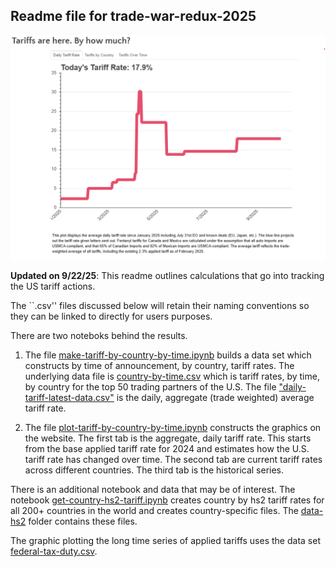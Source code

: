 ## Readme file for trade-war-redux-2025 

<p float="left" align="middle">
  <img src="tariff-fig.png" width="875" /> 
</p>


**Updated on 9/22/25**: This readme outlines calculations that go into tracking the US tariff actions. 

The ``.csv'' files discussed below will retain their naming conventions so they can be linked to directly for users purposes.

There are two noteboks behind the results. 

1. The file [make-tariff-by-country-by-time.ipynb](make-tariff-by-country-by-time.ipynb) builds a data set which constructs by time of announcement, by country, tariff rates. The underlying data file is [country-by-time.csv](country-by-time.csv) which is tariff rates, by time, by country for the top 50 trading partners of the U.S.  The file ["daily-tariff-latest-data.csv"](daily-tariff-latest-data.csv) is the daily, aggregate (trade weighted) average tariff rate.  


2. The file [plot-tariff-by-country-by-time.ipynb](plot-tariff-by-country-by-time.ipynb) constructs the graphics on the website. The first tab is the aggregate, daily tariff rate. This starts from the base applied tariff rate for 2024 and estimates how the U.S. tariff rate has changed over time. The second tab are current tariff rates across different countries. The third tab is the historical series. 

There is an additional notebook and data that may be of interest. The notebook [get-country-hs2-tariff.ipynb](get-country-hs2-tariff.ipynb) creates country by hs2 tariff rates for all 200+ countries in the world and creates country-specific files. The [data-hs2](./data-hs2) folder contains these files. 

The graphic plotting the long time series of applied tariffs uses the data set [federal-tax-duty.csv](federal-tax-duty.csv).

